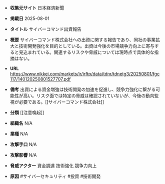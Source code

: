 - **収集元サイト**
日本経済新聞

- **掲載日**
2025-08-01

- **タイトル**
サイバーコマンド出資報告

- **概要**
サイバーコマンド株式会社への出資に関する報告であり、同社の事業拡大と技術開発強化を目的としている。出資は今後の市場競争力向上に寄与すると見込まれている。関連するリスクや脅威については現時点で具体的な指摘はない。

- **URL**
https://www.nikkei.com/markets/ir/irftp/data/tdnr/tdnetg3/20250801/fgc117/140120250801527707.pdf

- **備考**
出資による資金増強は技術開発の加速を促進し、競争力強化に繋がる可能性が高い。リスク面では特定の脅威は確認されていないが、今後の動向監視が必要である。[[サイバーコマンド株式会社]]

- **分類**
[[注意喚起]]

- **組織名**
N/A

- **業種**
N/A

- **攻撃手口**
N/A

- **攻撃影響**
N/A

- **脅威アクター**
資金調達 技術強化 競争力向上

- **原因**
#サイバーセキュリティ #投資 #技術開発
